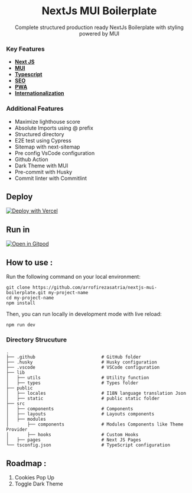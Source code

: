 
<h1 align="center">NextJs MUI Boilerplate</h1>
<p align="center">Complete structured production ready NextJs Boilerplate with styling powered by MUI</p>

### Key Features

- [**Next JS**](https://nextjs.org/)
- [**MUI**](https://nextjs.org/)
- [**Typescript**](https://nextjs.org/)
- [**SEO**](https://nextjs.org/)
- [**PWA**](https://nextjs.org/)
- [**Internationalization**](https://nextjs.org/)

### Additional Features

- Maximize lighthouse score
- Absolute Imports using @ prefix
- Structured directory
- E2E test using Cypress
- Sitemap with next-sitemap
- Pre config VsCode configuration
- Github Action
- Dark Theme with MUI
- Pre-commit with Husky
- Commit linter with Commitlint

<!--

### Background

sadjkfh sfsdjfasd fasdjfkhasd fjkhasdf hasfhasd fasd fasdf

-->


## Deploy  

[![Deploy with Vercel](https://vercel.com/button)](https://vercel.com/new/clone?repository-url=https%3A%2F%2Fgithub.com%2Farrofirezasatria%2Fnextjs-mui-boilerplate)

## Run in

[![Open in Gitpod](https://gitpod.io/button/open-in-gitpod.svg)](https://gitpod.io/#https://github.com/arrofirezasatria/nextjs-mui-boilerplate)




## How to use :

Run the following command on your local environment:

```shell
git clone https://github.com/arrofirezasatria/nextjs-mui-boilerplate.git my-project-name
cd my-project-name
npm install
```

Then, you can run locally in development mode with live reload:

```shell
npm run dev
```


### Directory Strucuture

```shell
.
├── .github                         # GitHub folder
├── .husky                          # Husky configuration
├── .vscode                         # VSCode configuration
├── lib                             
│   ├── utils                       # Utility function
│   ├── types                       # Types folder
├── public                         
│   ├── locales                     # I18N language translation Json
│   ├── static                      # public static folder
├── src
│   ├── components                  # Components
│   ├── layouts                     # Layouts components
│   ├── modules                     
│       ├── components              # Modules Components like Theme Provider
│       ├── hooks                   # Custom Hooks
│   ├── pages                       # Next JS Pages
└── tsconfig.json                   # TypeScript configuration
```

## Roadmap :

1. Cookies Pop Up
2. Toggle Dark Theme





